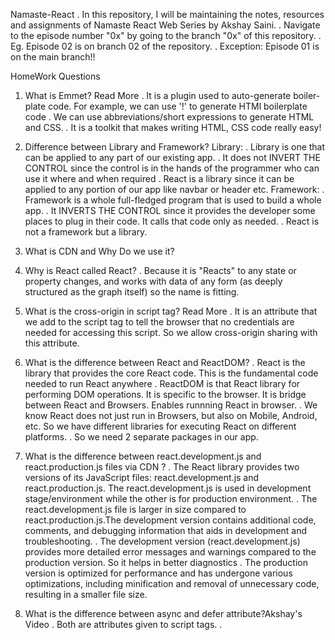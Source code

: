 Namaste-React
. In this repository, I will be maintaining the notes, resources and assignments of Namaste React Web Series by Akshay Saini.
. Navigate to the episode number "0x" by going to the branch "0x" of this repository.
. Eg. Episode 02 is on branch 02 of the repository.
. Exception: Episode 01 is on the main branch!!

HomeWork Questions
1. What is Emmet? Read More
. It is a plugin used to auto-generate boiler-plate code. For example, we can use '!' to generate HTMl boilerplate code
. We can use abbreviations/short expressions to generate HTML and CSS.
. It is a toolkit that makes writing HTML, CSS code really easy!
2. Difference between Library and Framework?
Library:
. Library is one that can be applied to any part of our existing app.
. It does not INVERT THE CONTROL since the control is in the hands of the programmer who can use it where and when required
. React is a library since it can be applied to any portion of our app like navbar or header etc.
Framework:
. Framework is a whole full-fledged program that is used to build a whole app.
. It INVERTS THE CONTROL since it provides the developer some places to plug in their code. It calls that code only as needed.
. React is not a framework but a library.
3. What is CDN and Why Do we use it?
4.  Why is React called React?
. Because it is "Reacts" to any state or property changes, and works with data of any form (as deeply structured as the graph itself) so the name is fitting.
5. What is the cross-origin in script tag? Read More
. It is an attribute that we add to the script tag to tell the browser that no credentials are needed for accessing this script. So we allow cross-origin sharing with this attribute.

6. What is the difference between React and ReactDOM?
. React is the library that provides the core React code. This is the fundamental code needed to run React anywhere
. ReactDOM is that React library for performing DOM operations. It is specific to the browser. It is bridge between React and Browsers. Enables runnning React in browser.
. We know React does not just run in Browsers, but also on Mobile, Android, etc. So we have different libraries for executing React on different platforms.
. So we need 2 separate packages in our app.

7. What is the difference between react.development.js and react.production.js files via CDN ?
. The React library provides two versions of its JavaScript files: react.development.js and react.production.js. The react.development.js is used in development stage/environment while the other is for production environment.
. The react.development.js file is larger in size compared to react.production.js.The development version contains additional code, comments, and debugging information that aids in development and troubleshooting.
. The development version (react.development.js) provides more detailed error messages and warnings compared to the production version. So it helps in better diagnostics
. The production version is optimized for performance and has undergone various optimizations, including minification and removal of unnecessary code, resulting in a smaller file size.

8. What is the difference between async and defer attribute?Akshay's Video
. Both are attributes given to script tags.
. <script src = ""/>: Without any attribute in the script tag, the HTML parsing goes on
. <script async src = ""/> : In this case, the HTML parsing goes on. When script tag is encountered, it is fetched from the network asynchronously parallel to HTML parsing. Then HTML parsing is paused and the script is executed. Once the script execution is complete, then HTML parsing resumes.
. <script defer src = ""/> : In this case, the HTML parsing goes on and the scripts are fetched in parallel. Then once the HTML parsing is complete, then the scripts are executed. It does not matter when the scripts are available in the browser.
